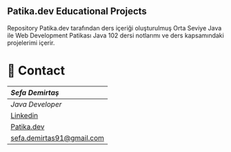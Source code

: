 
## Patika.dev Educational Projects

Repository Patika.dev tarafından ders içeriği oluşturulmuş Orta Seviye Java ile Web Development Patikası Java 102 dersi notlarımı ve ders kapsamındaki projelerimi içerir.  
# :e-mail: Contact
|***Sefa Demirtaş***|
|:-------------|
|*Java Developer*|
|[Linkedin](linkedin.com/in/sefa-demirtaş-86b473230)|
|[Patika.dev](https://app.patika.dev/sefad)|
|sefa.demirtas91@gmail.com|
